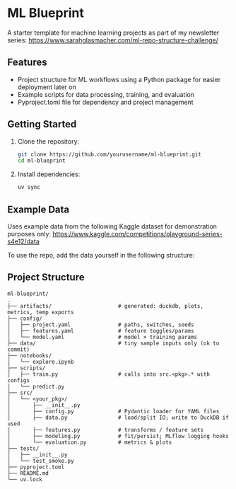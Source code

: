 # ML Blueprint

A starter template for machine learning projects as part of my newsletter series: https://www.sarahglasmacher.com/ml-repo-structure-challenge/

## Features

- Project structure for ML workflows using a Python package for easier deployment later on
- Example scripts for data processing, training, and evaluation
- Pyproject.toml file for dependency and project management

## Getting Started

1. Clone the repository:
    ```bash
    git clone https://github.com/yourusername/ml-blueprint.git
    cd ml-blueprint
    ```

2. Install dependencies:
    ```bash
    uv sync
    ```

## Example Data
Uses example data from the following Kaggle dataset for demonstration purposes only:
https://www.kaggle.com/competitions/playground-series-s4e12/data

To use the repo, add the data yourself in the following structure: 


## Project Structure

```
ml-blueprint/
.
├── artifacts/                     # generated: duckdb, plots, metrics, temp exports
├── config/
│   ├── project.yaml               # paths, switches, seeds
│   ├── features.yaml              # feature toggles/params
│   └── model.yaml                 # model + training params
├── data/                          # tiny sample inputs only (ok to commit)
├── notebooks/
│   └── explore.ipynb
├── scripts/
│   ├── train.py                   # calls into src.<pkg>.* with configs
│   └── predict.py
├── src/
│   └── <your_pkg>/
│       ├── __init__.py
│       ├── config.py              # Pydantic loader for YAML files
│       ├── data.py                # load/split IO; write to DuckDB if used
│       ├── features.py            # transforms / feature sets
│       ├── modeling.py            # fit/persist; MLflow logging hooks
│       └── evaluation.py          # metrics & plots
├── tests/
│   ├── __init__.py
│   └── test_smoke.py
├── pyproject.toml
├── README.md
└── uv.lock
```
